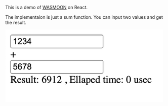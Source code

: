   This is a demo of [WASMOON](https://www.npmjs.com/package/wasmoon) on React.

  The implementaion is just a sum function. You can input two values and get the result.

  ![screenshot](./screenshot.png)